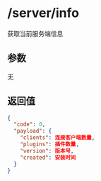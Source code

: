 # /server/info

获取当前服务端信息

## 参数

无

## 返回值

```json
{
  "code": 0,
  "payload": {
    "clients": 连接客户端数量,
    "plugins": 插件数量,
    "version": 版本号,
    "created": 安装时间
  }
}
```
